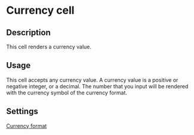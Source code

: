 # Currency cell

## Description

This cell renders a currency value.

## Usage

This cell accepts any currency value. A currency value is a positive or negative integer, or a decimal.
The number that you input will be rendered with the currency symbol of the currency format.

## Settings

[Currency format](column-settings.md?id=currency)
